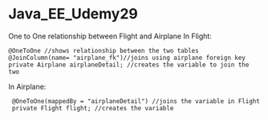 # Java_EE_Udemy29
One to One relationship between Flight and Airplane
In Flight:
    
    @OneToOne //shows relationship between the two tables
    @JoinColumn(name= "airplane_fk")//joins using airplane foreign key
    private Airplane airplaneDetail; //creates the variable to join the two

In Airplane:

     @OneToOne(mappedBy = "airplaneDetail") //joins the variable in Flight
     private Flight flight; //creates the variable
    
    
